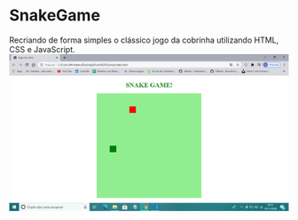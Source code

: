 # SnakeGame
Recriando de forma simples o clássico jogo da cobrinha utilizando HTML, CSS e JavaScript.
![Imagem final do Game](https://github.com/Alan-hds/SnakeGame/blob/main/Snake%20Game.png)

